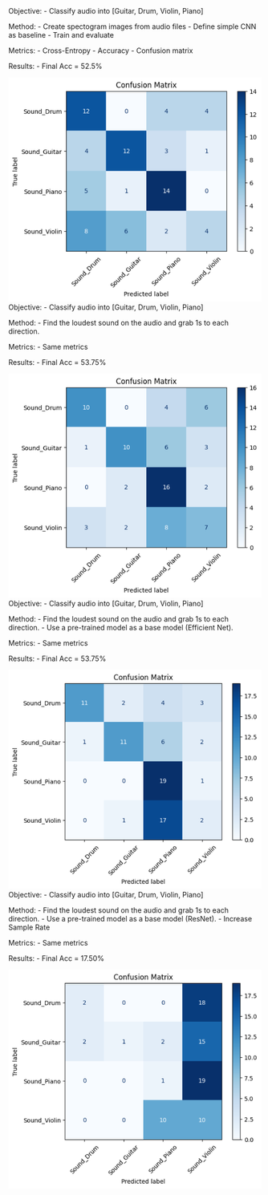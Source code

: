 <first>
Objective:
    - Classify audio into [Guitar, Drum, Violin, Piano]

Method:
    - Create spectogram images from audio files
    - Define simple CNN as baseline
    - Train and evaluate

Metrics:
    - Cross-Entropy
    - Accuracy
    - Confusion matrix

Results:
    - Final Acc = 52.5%

<img title="Confusion Matrix for first idea" src="../images/1_idea.png">

</first>

<second>
Objective:
    - Classify audio into [Guitar, Drum, Violin, Piano]

Method:
    - Find the loudest sound on the audio and grab 1s to each direction.

Metrics:
    - Same metrics

Results:
    - Final Acc = 53.75%

<img title="Confusion Matrix for second idea" src="../images/2_idea.png">
</second>

<third>
Objective:
    - Classify audio into [Guitar, Drum, Violin, Piano]

Method:
    - Find the loudest sound on the audio and grab 1s to each direction.
    - Use a pre-trained model as a base model (Efficient Net).

Metrics:
    - Same metrics

Results:
    - Final Acc = 53.75%

<img title="Confusion Matrix for third idea" src="../images/3_idea.png">

</third>

<fourth>
Objective:
    - Classify audio into [Guitar, Drum, Violin, Piano]

Method:
    - Find the loudest sound on the audio and grab 1s to each direction.
    - Use a pre-trained model as a base model (ResNet).
    - Increase Sample Rate

Metrics:
    - Same metrics

Results:
    - Final Acc = 17.50%

<img title="Confusion Matrix for fourth idea" src="../images/4_idea.png">

</fourth>